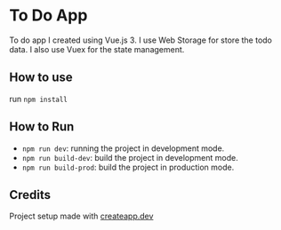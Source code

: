 # To Do App
To do app I created using Vue.js 3. I use Web Storage for store the todo data. I also use Vuex for the state management.

## How to use
run `npm install`

## How to Run
- `npm run dev`: running the project in development mode.
- `npm run build-dev`: build the project in development mode.
- `npm run build-prod`: build the project in production mode.

## Credits
Project setup made with [createapp.dev](https://createapp.dev/)
